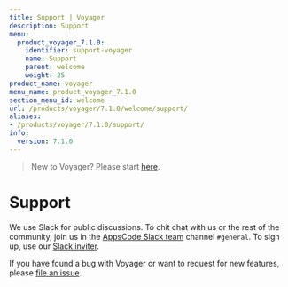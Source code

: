 ```yaml
---
title: Support | Voyager
description: Support
menu:
  product_voyager_7.1.0:
    identifier: support-voyager
    name: Support
    parent: welcome
    weight: 25
product_name: voyager
menu_name: product_voyager_7.1.0
section_menu_id: welcome
url: /products/voyager/7.1.0/welcome/support/
aliases:
- /products/voyager/7.1.0/support/
info:
  version: 7.1.0
---
```


> New to Voyager? Please start [here](/products/voyager/7.1.0/concepts/overview).

# Support

We use Slack for public discussions. To chit chat with us or the rest of the community, join us in the [AppsCode Slack team](https://appscode.slack.com/messages/C0XQFLGRM/details/) channel `#general`. To sign up, use our [Slack inviter](https://slack.appscode.com/).

If you have found a bug with Voyager or want to request for new features, please [file an issue](https://github.com/appscode/voyager/issues/new).
